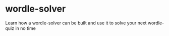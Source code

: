 # wordle-solver
Learn how a wordle-solver can be built and use it to solve your next wordle-quiz in no time
